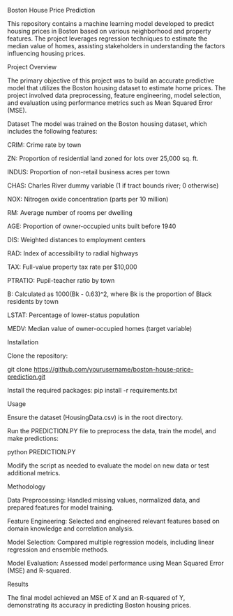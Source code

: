 Boston House Price Prediction


This repository contains a machine learning model developed to predict housing prices in Boston based on various neighborhood and property features. The project leverages regression techniques to estimate the median value of homes, assisting stakeholders in understanding the factors influencing housing prices.

Project Overview


The primary objective of this project was to build an accurate predictive model that utilizes the Boston housing dataset to estimate home prices. The project involved data preprocessing, feature engineering, model selection, and evaluation using performance metrics such as Mean Squared Error (MSE).

Dataset
The model was trained on the Boston housing dataset, which includes the following features:

CRIM: Crime rate by town

ZN: Proportion of residential land zoned for lots over 25,000 sq. ft.

INDUS: Proportion of non-retail business acres per town

CHAS: Charles River dummy variable (1 if tract bounds river; 0 otherwise)

NOX: Nitrogen oxide concentration (parts per 10 million)

RM: Average number of rooms per dwelling

AGE: Proportion of owner-occupied units built before 1940

DIS: Weighted distances to employment centers

RAD: Index of accessibility to radial highways

TAX: Full-value property tax rate per $10,000

PTRATIO: Pupil-teacher ratio by town

B: Calculated as 1000(Bk - 0.63)^2, where Bk is the proportion of Black residents by town

LSTAT: Percentage of lower-status population

MEDV: Median value of owner-occupied homes (target variable)


Installation

Clone the repository:

git clone https://github.com/yourusername/boston-house-price-prediction.git

Install the required packages:
pip install -r requirements.txt

Usage

Ensure the dataset (HousingData.csv) is in the root directory.

Run the PREDICTION.PY file to preprocess the data, train the model, and make predictions:

python PREDICTION.PY

Modify the script as needed to evaluate the model on new data or test additional metrics.

Methodology

Data Preprocessing: Handled missing values, normalized data, and prepared features for model training.

Feature Engineering: Selected and engineered relevant features based on domain knowledge and correlation analysis.

Model Selection: Compared multiple regression models, including linear regression and ensemble methods.

Model Evaluation: Assessed model performance using Mean Squared Error (MSE) and R-squared.

Results

The final model achieved an MSE of X and an R-squared of Y, demonstrating its accuracy in predicting Boston housing prices.


